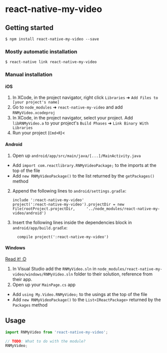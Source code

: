
# react-native-my-video

## Getting started

`$ npm install react-native-my-video --save`

### Mostly automatic installation

`$ react-native link react-native-my-video`

### Manual installation


#### iOS

1. In XCode, in the project navigator, right click `Libraries` ➜ `Add Files to [your project's name]`
2. Go to `node_modules` ➜ `react-native-my-video` and add `RNMyVideo.xcodeproj`
3. In XCode, in the project navigator, select your project. Add `libRNMyVideo.a` to your project's `Build Phases` ➜ `Link Binary With Libraries`
4. Run your project (`Cmd+R`)<

#### Android

1. Open up `android/app/src/main/java/[...]/MainActivity.java`
  - Add `import com.reactlibrary.RNMyVideoPackage;` to the imports at the top of the file
  - Add `new RNMyVideoPackage()` to the list returned by the `getPackages()` method
2. Append the following lines to `android/settings.gradle`:
  	```
  	include ':react-native-my-video'
  	project(':react-native-my-video').projectDir = new File(rootProject.projectDir, 	'../node_modules/react-native-my-video/android')
  	```
3. Insert the following lines inside the dependencies block in `android/app/build.gradle`:
  	```
      compile project(':react-native-my-video')
  	```

#### Windows
[Read it! :D](https://github.com/ReactWindows/react-native)

1. In Visual Studio add the `RNMyVideo.sln` in `node_modules/react-native-my-video/windows/RNMyVideo.sln` folder to their solution, reference from their app.
2. Open up your `MainPage.cs` app
  - Add `using My.Video.RNMyVideo;` to the usings at the top of the file
  - Add `new RNMyVideoPackage()` to the `List<IReactPackage>` returned by the `Packages` method


## Usage
```javascript
import RNMyVideo from 'react-native-my-video';

// TODO: What to do with the module?
RNMyVideo;
```
  